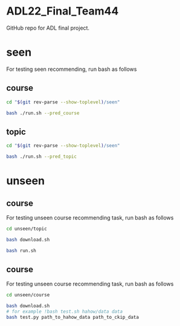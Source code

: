 # ADL22_Final_Team44
GitHub repo for ADL final project.
# seen
For testing seen recommending, run bash as follows
## course
```bash
cd "$(git rev-parse --show-toplevel)/seen"

bash ./run.sh --pred_course
```
## topic
```bash
cd "$(git rev-parse --show-toplevel)/seen"

bash ./run.sh --pred_topic
```
# unseen
## course
For testing unseen course recommending task, run bash as follows
```bash
cd unseen/topic

bash download.sh

bash run.sh

```
## course
For testing unseen course recommending task, run bash as follows
```bash
cd unseen/course

bash download.sh
# for example !bash test.sh hahow/data data
bash test.py path_to_hahow_data path_to_ckip_data

```
